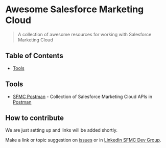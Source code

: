 # Awesome Salesforce Marketing Cloud

> A collection of awesome resources for working with Salesforce Marketing Cloud

## Table of Contents

* [Tools](#tools)

## Tools

* [SFMC Postman](https://github.com/salesforce-marketingcloud/postman) - Collection of Salesforce Marketing Cloud APIs in [Postman](https://www.getpostman.com/)

## How to contribute

We are just setting up and links will be added shortly.

Make a link or topic suggestion on [issues](https://github.com/sfmcdg/awesome-salesforce-marketingcloud/issues) or in [LinkedIn SFMC Dev Group](https://www.linkedin.com/groups/7059991/7059991-6308431256036134912).
